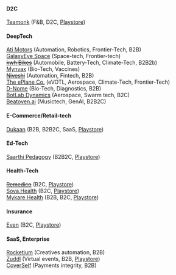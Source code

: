 
####  D2C

[Teamonk](https://teamonk.com/) (F&B, D2C, [Playstore](https://play.google.com/store/apps/details?id=com.teamonk))


#### DeepTech

[Ati Motors](https://www.atimotors.com/) (Automation, Robotics, Frontier-Tech, B2B)\
[GalaxyEye Space](https://galaxeye.space/) (Space-tech, Frontier-tech)\
~~[kwh Bikes](https://www.kwhbikes.com/)~~ (Automobile, Battery-Tech, Climate-Tech, B2B2b)\
[Mynvax](http://mynvax.com/) (Bio-Tech, Vaccines)\
~~[Niveshi](http://niveshi.com/)~~ (Automation, Fintech, B2B)\
[The ePlane Co.](https://www.eplane.ai/) (eVOTL, Aerospace, Climate-Tech, Frontier-Tech)\
[D-Nome](https://www.dnome.in/) (Bio-Tech, Diagnostics, B2B)\
[BotLab Dynamics](https://botlabdynamics.com/) (Aerospace, Swarm tech, B2C)\
[Beatoven.ai](https://www.beatoven.ai/) (Musictech, GenAI, B2B2C)

#### E-Commerce/Retail-tech

[Dukaan](https://mydukaan.io/) (B2B, B2B2C, SaaS, [Playstore](https://play.google.com/store/apps/dev?id=8375257734492435347))


#### Ed-Tech

[Saarthi Pedagogy](https://www.saarthipedagogy.com/) (B2B2C, [Playstore](https://play.google.com/store/apps/developer?id=Saarthi+Pedagogy))

#### Health-Tech

~~[Remedico](https://remedicohealth.com/)~~ (B2C, [Playstore](https://play.google.com/store/apps/details?id=com.remedicoapp))\
[Sova.Health](https://www.sova.health/) (B2C, [Playstore](https://play.google.com/store/search?q=sova+health&c=apps))\
[Mykare Health](https://mykarehealth.com/) (B2B, B2C, [Playstore](https://play.google.com/store/apps/developer?id=Mykare))

#### Insurance

[Even](https://even.in/) (B2C, [Playstore](https://play.google.com/store/apps/developer?id=Even+Tech))

#### SaaS, Enterprise

[Rocketium](https://rocketium.com/) (Creatives automation, B2B)\
[Zuddl](https://www.zuddl.com/) (Virtual events, B2B, [Playstore](https://play.google.com/store/apps/dev?id=9113605584002937849))\
[CoverSelf](https://www.coverself.com/) (Payments integrity, B2B)





